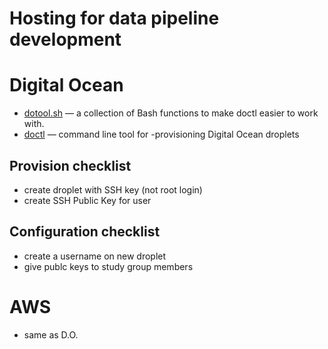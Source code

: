 # Hosting for data pipeline development

# Digital Ocean
 - [dotool.sh](./digitalocean/dotool.sh) — a collection of 
Bash functions to make doctl easier to work with.
 - [doctl](https://github.com/digitalocean/doctl) — command line tool for
  -provisioning Digital Ocean droplets

## Provision checklist
- create droplet with SSH key (not root login)
- create SSH Public Key for user

## Configuration checklist
- create a username on new droplet
- give publc keys to study group members

# AWS
- same as D.O.
